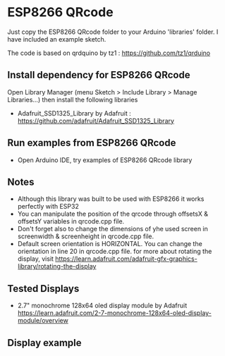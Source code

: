  
# ESP8266 QRcode

Just copy the ESP8266 QRcode folder to your Arduino 'libraries' folder. I have included an example sketch.

The code is based on qrdquino by tz1 : https://github.com/tz1/qrduino

## Install dependency for ESP8266 QRcode
Open Library Manager (menu Sketch > Include Library > Manage Libraries…) then install the following libraries
- Adafruit_SSD1325_Library by Adafruit : https://github.com/adafruit/Adafruit_SSD1325_Library

## Run examples from ESP8266 QRcode
- Open Arduino IDE, try examples of ESP8266 QRcode library

## Notes
- Although this library was built to be used with ESP8266 it works perfectly with ESP32
- You can manipulate the position of the qrcode through offsetsX & offsetsY variables in qrcode.cpp file.
- Don't forget also to change the dimensions of yhe used screen in screenwidth & screenheight in qrcode.cpp file.
- Default screen orientation is HORIZONTAL. You can change the orientation in line 20 in qrcode.cpp file.
for more about rotating the display, visit https://learn.adafruit.com/adafruit-gfx-graphics-library/rotating-the-display

## Tested Displays
- 2.7" monochrome 128x64 oled display module by Adafruit
https://learn.adafruit.com/2-7-monochrome-128x64-oled-display-module/overview


## Display example
